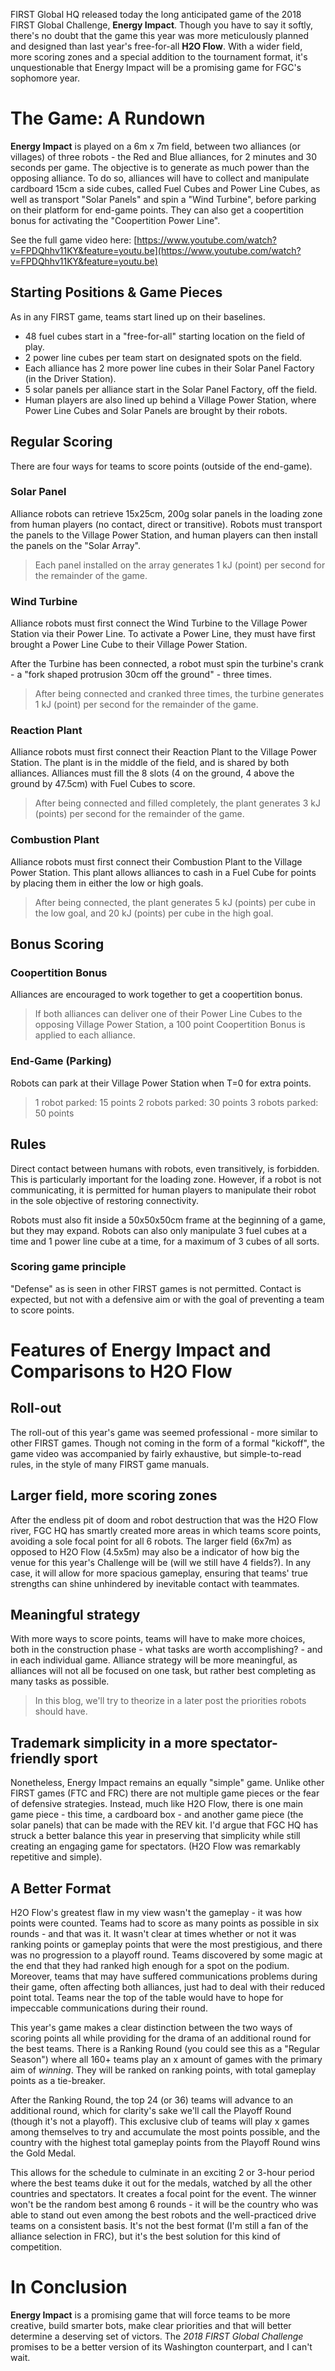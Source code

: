 


FIRST Global HQ released today the long anticipated game of the 2018 FIRST Global Challenge, **Energy Impact**. Though you have to say it softly, there's no doubt that the game this year was more meticulously planned and designed than last year's free-for-all **H2O Flow**. With a wider field, more scoring zones and a special addition to the tournament format, it's unquestionable that Energy Impact will be a promising game for FGC's sophomore year.

# The Game: A Rundown
**Energy Impact** is played on a 6m x 7m field, between two alliances (or villages) of three robots - the Red and Blue alliances, for 2 minutes and 30 seconds per game. The objective is to generate as much power than the opposing alliance. To do so, alliances will have to collect and manipulate cardboard 15cm a side cubes, called Fuel Cubes and Power Line Cubes, as well as transport "Solar Panels" and spin a "Wind Turbine", before parking on their platform for end-game points. They can also get a coopertition bonus for activating the "Coopertition Power Line".

See the full game video here: [https://www.youtube.com/watch?v=FPDQhhv11KY&feature=youtu.be](https://www.youtube.com/watch?v=FPDQhhv11KY&feature=youtu.be)

## Starting Positions & Game Pieces
As in any FIRST game, teams start lined up on their baselines. 
- 48 fuel cubes start in a "free-for-all" starting location on the field of play.
- 2 power line cubes per team start on designated spots on the field.
-  Each alliance has 2 more power line cubes in their Solar Panel Factory (in the Driver Station).
- 5 solar panels per alliance start in the Solar Panel Factory, off the field.
- Human players are also lined up behind a Village Power Station, where Power Line Cubes and Solar Panels are brought by their robots.

## Regular Scoring
There are four ways for teams to score points (outside of the end-game). 
### Solar Panel
Alliance robots can retrieve 15x25cm, 200g solar panels in the loading zone from human players (no contact, direct or transitive). Robots must transport the panels to the Village Power Station, and human players can then install the panels on the "Solar Array". 

> Each panel installed on the array generates 1 kJ (point) per second for the remainder of the game.

### Wind Turbine
Alliance robots must first connect the Wind Turbine to the Village Power Station via their Power Line. To activate a Power Line, they must have first brought a Power Line Cube to their Village Power Station. 

After the Turbine has been connected, a robot must spin the turbine's crank - a "fork shaped protrusion 30cm off the ground" - three times.

> After being connected and cranked three times, the turbine generates 1 kJ (point) per second for the remainder of the game. 

### Reaction Plant
Alliance robots must first connect their Reaction Plant to the Village Power Station. The plant is in the middle of the field, and is shared by both alliances. Alliances must fill the 8 slots (4 on the ground, 4 above the ground by 47.5cm) with Fuel Cubes to score.

> After being connected and filled completely, the plant generates 3 kJ (points) per second for the remainder of the game.

### Combustion Plant
Alliance robots must first connect their Combustion Plant to the Village Power Station. This plant allows alliances to cash in a Fuel Cube for points by placing them in either the low or high goals.

> After being connected, the plant generates 5 kJ (points) per cube in the low goal, and 20 kJ (points) per cube in the high goal.

## Bonus Scoring
### Coopertition Bonus
Alliances are encouraged to work together to get a coopertition bonus.
> If both alliances can deliver one of their Power Line Cubes to the opposing Village Power Station, a 100 point Coopertition Bonus is applied to each alliance.

### End-Game (Parking)
Robots can park at their Village Power Station when T=0 for extra points.

> 1 robot parked: 15 points
> 2 robots parked: 30 points
> 3 robots parked: 50 points

## Rules
Direct contact between humans with robots, even transitively, is forbidden. This is particularly important for the loading zone. However, if a robot is not communicating, it is permitted for human players to manipulate their robot in the sole objective of restoring connectivity. 

Robots must also fit inside a 50x50x50cm frame at the beginning of a game, but they may expand. Robots can also only manipulate 3 fuel cubes at a time and 1 power line cube at a time, for a maximum of 3 cubes of all sorts.

### Scoring game principle
"Defense" as is seen in other FIRST games is not permitted. Contact is expected, but not with a defensive aim or with the goal of preventing a team to score points. 


# Features of Energy Impact and Comparisons to H2O Flow

## Roll-out
The roll-out of this year's game was seemed professional - more similar to other FIRST games. Though not coming in the form of a formal "kickoff", the game video was accompanied by fairly exhaustive, but simple-to-read rules, in the style of many FIRST game manuals.

## Larger field, more scoring zones

After the endless pit of doom and robot destruction that was the H2O Flow river, FGC HQ has smartly created more areas in which teams score points, avoiding a sole focal point for all 6 robots. The larger field (6x7m) as opposed to H2O Flow (4.5x5m) may also be a indicator of how big the venue for this year's Challenge will be (will we still have 4 fields?). In any case, it will allow for more spacious gameplay, ensuring that teams' true strengths can shine unhindered by inevitable contact with teammates.

## Meaningful strategy

With more ways to score points, teams will have to make more choices, both in the construction phase - what tasks are worth accomplishing? - and in each individual game. Alliance strategy will be more meaningful, as alliances will not all be focused on one task, but rather best completing as many tasks as possible. 
> In this blog, we'll try to theorize in a later post the priorities robots should have.

## Trademark simplicity in a more spectator-friendly sport

Nonetheless, Energy Impact remains an equally "simple" game. Unlike other FIRST games (FTC and FRC) there are not multiple game pieces or the fear of defensive strategies. Instead, much like H2O Flow, there is one main game piece - this time, a cardboard box - and another game piece (the solar panels) that can be made with the REV kit. I'd argue that FGC HQ has struck a better balance this year in preserving that simplicity while still creating an engaging game for spectators. (H2O Flow was remarkably repetitive and simple).

## A Better Format
H2O Flow's greatest flaw in my view wasn't the gameplay - it was how points were counted. Teams had to score as many points as possible in six rounds - and that was it. It wasn't clear at times whether or not it was ranking points or gameplay points that were the most prestigious, and there was no progression to a playoff round. Teams discovered by some magic at the end that they had ranked high enough for a spot on the podium. Moreover, teams that may have suffered communications problems during their game, often affecting both alliances, just had to deal with their reduced point total. Teams near the top of the table would have to hope for impeccable communications during their round.

This year's game makes a clear distinction between the two ways of scoring points all while providing for the drama of an additional round for the best teams. There is a Ranking Round (you could see this as a "Regular Season") where all 160+ teams play an x amount of games with the primary aim of *winning*. They will be ranked on ranking points, with total gameplay points as a tie-breaker.

After the Ranking Round, the top 24 (or 36) teams will advance to an additional round, which for clarity's sake we'll call the Playoff Round (though it's not a playoff). This exclusive club of teams will play x games among themselves to try and accumulate the most points possible, and the country with the highest total gameplay points from the Playoff Round wins the Gold Medal.

This allows for the schedule to culminate in an exciting 2 or 3-hour period where the best teams duke it out for the medals, watched by all the other countries and spectators. It creates a focal point for the event. The winner won't be the random best among 6 rounds - it will be the country who was able to stand out even among the best robots and the well-practiced drive teams on a consistent basis. It's not the best format (I'm still a fan of the alliance selection in FRC), but it's the best solution for this kind of competition.

# In Conclusion
**Energy Impact** is a promising game that will force teams to be more creative, build smarter bots, make clear priorities and that will better determine a deserving set of victors. The *2018 FIRST Global Challenge* promises to be a better version of its Washington counterpart, and I can't wait.



